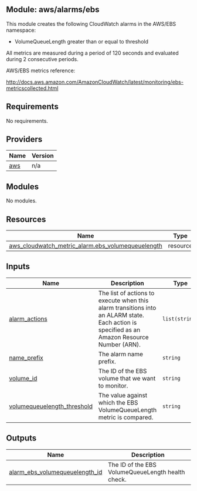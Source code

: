 ## Module: aws/alarms/ebs

This module creates the following CloudWatch alarms in the
AWS/EBS namespace:

  - VolumeQueueLength greater than or equal to threshold

All metrics are measured during a period of 120 seconds and evaluated
during 2 consecutive periods.

AWS/EBS metrics reference:

http://docs.aws.amazon.com/AmazonCloudWatch/latest/monitoring/ebs-metricscollected.html

## Requirements

No requirements.

## Providers

| Name | Version |
|------|---------|
| <a name="provider_aws"></a> [aws](#provider\_aws) | n/a |

## Modules

No modules.

## Resources

| Name | Type |
|------|------|
| [aws_cloudwatch_metric_alarm.ebs_volumequeuelength](https://registry.terraform.io/providers/hashicorp/aws/latest/docs/resources/cloudwatch_metric_alarm) | resource |

## Inputs

| Name | Description | Type | Default | Required |
|------|-------------|------|---------|:--------:|
| <a name="input_alarm_actions"></a> [alarm\_actions](#input\_alarm\_actions) | The list of actions to execute when this alarm transitions into an ALARM state. Each action is specified as an Amazon Resource Number (ARN). | `list(string)` | n/a | yes |
| <a name="input_name_prefix"></a> [name\_prefix](#input\_name\_prefix) | The alarm name prefix. | `string` | n/a | yes |
| <a name="input_volume_id"></a> [volume\_id](#input\_volume\_id) | The ID of the EBS volume that we want to monitor. | `string` | n/a | yes |
| <a name="input_volumequeuelength_threshold"></a> [volumequeuelength\_threshold](#input\_volumequeuelength\_threshold) | The value against which the EBS VolumeQueueLength metric is compared. | `string` | `"10"` | no |

## Outputs

| Name | Description |
|------|-------------|
| <a name="output_alarm_ebs_volumequeuelength_id"></a> [alarm\_ebs\_volumequeuelength\_id](#output\_alarm\_ebs\_volumequeuelength\_id) | The ID of the EBS VolumeQueueLength health check. |
